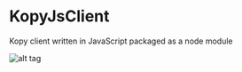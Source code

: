 # KopyJsClient
Kopy client written in JavaScript packaged as a node module

![alt tag](https://travis-ci.org/goKopy/KopyJsClient.svg?branch=master)

